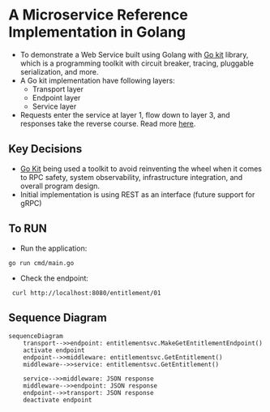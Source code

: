 # A Microservice Reference Implementation in Golang
- To demonstrate a Web Service built using Golang with [Go kit](https://gokit.io/) library, which is a programming toolkit with circuit breaker, tracing, pluggable serialization, and more.
- A Go kit implementation have following layers:
  - Transport layer
  - Endpoint layer
  - Service layer
- Requests enter the service at layer 1, flow down to layer 3, and responses take the reverse course. Read more [here](https://gokit.io/faq/).
## Key Decisions
- [Go Kit](https://gokit.io/) being used a toolkit to avoid reinventing the wheel when it comes to 
RPC safety, system observability, infrastructure integration, and overall program design.
- Initial implementation is using REST as an interface (future support for gRPC)

## To RUN
- Run the application:
```
go run cmd/main.go
```
- Check the endpoint:
```
 curl http://localhost:8080/entitlement/01
```

## Sequence Diagram
```mermaid
sequenceDiagram
    transport-->>endpoint: entitlementsvc.MakeGetEntitlementEndpoint()
    activate endpoint
    endpoint-->>middleware: entitlementsvc.GetEntitlement()
    middleware-->>service: entitlementsvc.GetEntitlement()

    service-->>middleware: JSON response
    middleware-->>endpoint: JSON response
    endpoint-->>transport: JSON response
    deactivate endpoint
```